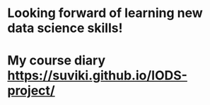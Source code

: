 
Looking forward of learning new data science skills!
====================================================

My course diary <https://suviki.github.io/IODS-project/>
========================================================
